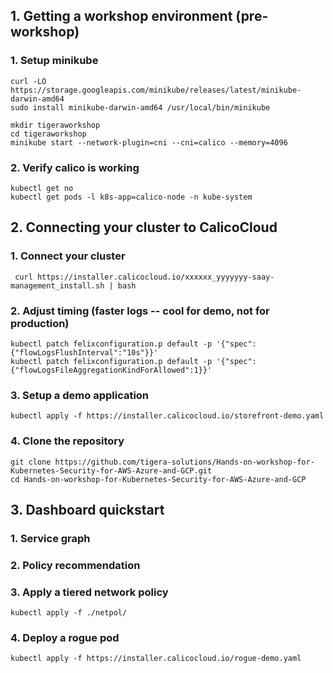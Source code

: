 ## 1. Getting a workshop environment (pre-workshop)
### 1. Setup minikube
```
curl -LO https://storage.googleapis.com/minikube/releases/latest/minikube-darwin-amd64
sudo install minikube-darwin-amd64 /usr/local/bin/minikube

mkdir tigeraworkshop
cd tigeraworkshop
minikube start --network-plugin=cni --cni=calico --memory=4096
```

### 2. Verify calico is working
```
kubectl get no
kubectl get pods -l k8s-app=calico-node -n kube-system
```
## 2. Connecting your cluster to CalicoCloud
### 1. Connect your cluster
```
 curl https://installer.calicocloud.io/xxxxxx_yyyyyyy-saay-management_install.sh | bash
```
### 2. Adjust timing (faster logs -- cool for demo, not for production)
```
kubectl patch felixconfiguration.p default -p '{"spec":{"flowLogsFlushInterval":"10s"}}'
kubectl patch felixconfiguration.p default -p '{"spec":{"flowLogsFileAggregationKindForAllowed":1}}'
```
### 3. Setup a demo application
```
kubectl apply -f https://installer.calicocloud.io/storefront-demo.yaml
```
### 4. Clone the repository
```
git clone https://github.com/tigera-solutions/Hands-on-workshop-for-Kubernetes-Security-for-AWS-Azure-and-GCP.git
cd Hands-on-workshop-for-Kubernetes-Security-for-AWS-Azure-and-GCP
```
## 3. Dashboard quickstart

### 1. Service graph

### 2. Policy recommendation 

### 3. Apply a tiered network policy
```
kubectl apply -f ./netpol/
```
### 4. Deploy a rogue pod
```
kubectl apply -f https://installer.calicocloud.io/rogue-demo.yaml
```

